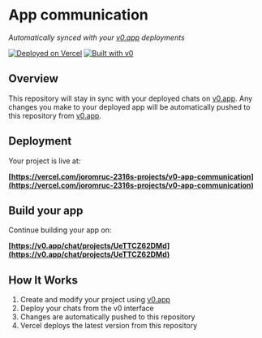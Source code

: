 # App communication

*Automatically synced with your [v0.app](https://v0.app) deployments*

[![Deployed on Vercel](https://img.shields.io/badge/Deployed%20on-Vercel-black?style=for-the-badge&logo=vercel)](https://vercel.com/joromruc-2316s-projects/v0-app-communication)
[![Built with v0](https://img.shields.io/badge/Built%20with-v0.app-black?style=for-the-badge)](https://v0.app/chat/projects/UeTTCZ62DMd)

## Overview

This repository will stay in sync with your deployed chats on [v0.app](https://v0.app).
Any changes you make to your deployed app will be automatically pushed to this repository from [v0.app](https://v0.app).

## Deployment

Your project is live at:

**[https://vercel.com/joromruc-2316s-projects/v0-app-communication](https://vercel.com/joromruc-2316s-projects/v0-app-communication)**

## Build your app

Continue building your app on:

**[https://v0.app/chat/projects/UeTTCZ62DMd](https://v0.app/chat/projects/UeTTCZ62DMd)**

## How It Works

1. Create and modify your project using [v0.app](https://v0.app)
2. Deploy your chats from the v0 interface
3. Changes are automatically pushed to this repository
4. Vercel deploys the latest version from this repository
